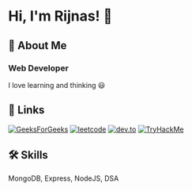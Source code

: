 
# Hi, I'm Rijnas! 👋


## 🚀 About Me
### Web Developer
I love learning and thinking 😃

## 🔗 Links

[![GeeksForGeeks](https://img.shields.io/badge/-GeeksForGeeks-green)](https://auth.geeksforgeeks.org/user/riju_bro/)
[![leetcode](https://img.shields.io/badge/-leetcode-orange)](https://leetcode.com/riju_bro/)
[![dev.to](https://img.shields.io/badge/-dev.to-black)](https://dev.to/riju_bro)
[![TryHackMe](https://img.shields.io/badge/-TryHackMe-darkblue)](https://tryhackme.com/p/MuhammedRijnas)

## 🛠 Skills
MongoDB, Express, NodeJS, DSA
